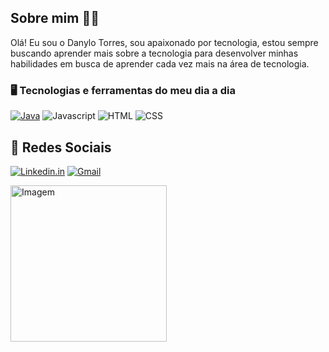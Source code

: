 
## Sobre mim ✌🏽

 Olá! Eu sou o Danylo Torres, sou apaixonado por tecnologia, estou sempre buscando aprender mais sobre a tecnologia para desenvolver minhas habilidades em busca de aprender cada vez mais na área de tecnologia.

### 🖥️ Tecnologias e ferramentas do meu dia a dia 

  [![Java](https://img.shields.io/badge/Java-ED8B00?style=for-the-badge&logo=openjdk&logoColor=white)](https://oracle.com/br/java/technologies/downloads/)
  <img alt="Javascript" src="https://img.shields.io/badge/JavaScript-F7DF1E?style=for-the-badge&logo=javascript&logoColor=black">
  <img alt="HTML" src="https://img.shields.io/badge/HTML-239120?style=for-the-badge&logo=html5&logoColor=white">
   <img alt="CSS" src="https://img.shields.io/badge/CSS-239120?&style=for-the-badge&logo=css3&logoColor=white">


## 💬 Redes Sociais
 [![Linkedin.in](https://img.shields.io/badge/LinkedIn-0077B5?style=for-the-badge&logo=linkedin&logoColor=white)](https://www.linkedin.com/in/danylo-lopes-torres-510825300/)
[![Gmail](https://img.shields.io/badge/Gmail-D14836?style=for-the-badge&logo=gmail&logoColor=white)](mailto:danylolopestorres@gmail.com)




<img alt="Imagem" src="https://github.com/user-attachments/assets/8f013329-f84c-4433-8bfa-a596d6b220ab" height="250">

